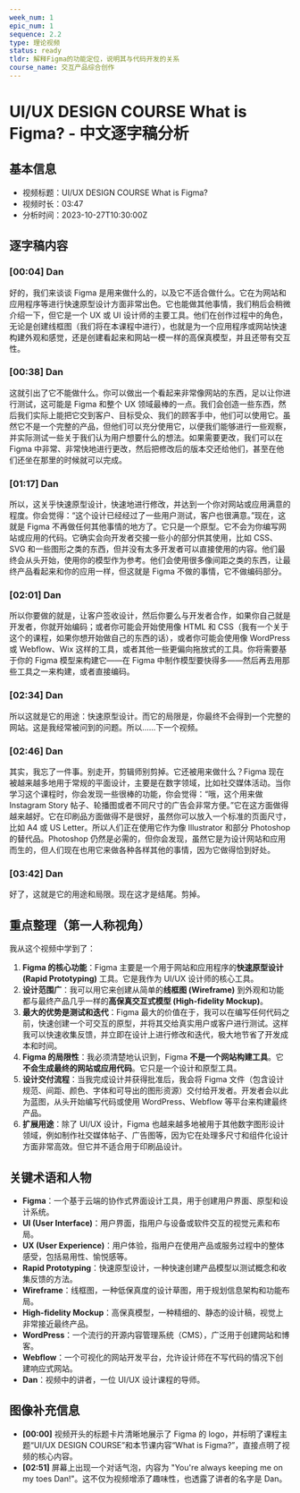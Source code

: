 ```yaml
---
week_num: 1
epic_num: 1
sequence: 2.2
type: 理论视频
status: ready
tldr: 解释Figma的功能定位，说明其与代码开发的关系
course_name: 交互产品综合创作
---
```


# UI/UX DESIGN COURSE What is Figma? - 中文逐字稿分析

## 基本信息
- 视频标题：UI/UX DESIGN COURSE What is Figma?
- 视频时长：03:47
- 分析时间：2023-10-27T10:30:00Z

## 逐字稿内容

### [00:04] Dan
好的，我们来谈谈 Figma 是用来做什么的，以及它不适合做什么。它在为网站和应用程序等进行快速原型设计方面非常出色。它也能做其他事情，我们稍后会稍微介绍一下，但它是一个 UX 或 UI 设计师的主要工具。他们在创作过程中的角色，无论是创建线框图（我们将在本课程中进行），也就是为一个应用程序或网站快速构建外观和感觉，还是创建看起来和网站一模一样的高保真模型，并且还带有交互性。

### [00:38] Dan
这就引出了它不能做什么。你可以做出一个看起来非常像网站的东西，足以让你进行测试，这可能是 Figma 和整个 UX 领域最棒的一点。我们会创造一些东西，然后我们实际上能把它交到客户、目标受众、我们的顾客手中，他们可以使用它。虽然它不是一个完整的产品，但他们可以充分使用它，以便我们能够进行一些观察，并实际测试一些关于我们认为用户想要什么的想法。如果需要更改，我们可以在 Figma 中非常、非常快地进行更改，然后把修改后的版本交还给他们，甚至在他们还坐在那里的时候就可以完成。

### [01:17] Dan
所以，这关乎快速原型设计，快速地进行修改，并达到一个你对网站或应用满意的程度。你会觉得：“这个设计已经经过了一些用户测试，客户也很满意。”现在，这就是 Figma 不再做任何其他事情的地方了。它只是一个原型。它不会为你编写网站或应用的代码。它确实会向开发者交接一些小的部分供其使用，比如 CSS、SVG 和一些图形之类的东西，但并没有太多开发者可以直接使用的内容。他们最终会从头开始，使用你的模型作为参考。他们会使用很多像间距之类的东西，让最终产品看起来和你的应用一样，但这就是 Figma 不做的事情，它不做编码部分。

### [02:01] Dan
所以你要做的就是，让客户签收设计，然后你要么与开发者合作，如果你自己就是开发者，你就开始编码；或者你可能会开始使用像 HTML 和 CSS（我有一个关于这个的课程，如果你想开始做自己的东西的话），或者你可能会使用像 WordPress 或 Webflow、Wix 这样的工具，或者其他一些更偏向拖放式的工具。你将需要基于你的 Figma 模型来构建它——在 Figma 中制作模型要快得多——然后再去用那些工具之一来构建，或者直接编码。

### [02:34] Dan
所以这就是它的用途：快速原型设计。而它的局限是，你最终不会得到一个完整的网站。这是我经常被问到的问题。所以……下一个视频。

### [02:46] Dan
其实，我忘了一件事。别走开，剪辑师别剪掉。它还被用来做什么？Figma 现在被越来越多地用于常规的平面设计，主要是在数字领域，比如社交媒体活动。当你学习这个课程时，你会发现一些很棒的功能，你会觉得：“哦，这个用来做 Instagram Story 帖子、轮播图或者不同尺寸的广告会非常方便。”它在这方面做得越来越好。它在印刷品方面做得不是很好，虽然你可以放入一个标准的页面尺寸，比如 A4 或 US Letter。所以人们正在使用它作为像 Illustrator 和部分 Photoshop 的替代品。Photoshop 仍然是必需的，但你会发现，虽然它是为设计网站和应用而生的，但人们现在也用它来做各种各样其他的事情，因为它做得恰到好处。

### [03:42] Dan
好了，这就是它的用途和局限。现在这才是结尾。剪掉。

## 重点整理（第一人称视角）
我从这个视频中学到了：

1.  **Figma 的核心功能**：Figma 主要是一个用于网站和应用程序的**快速原型设计 (Rapid Prototyping)** 工具。它是我作为 UI/UX 设计师的核心工具。
2.  **设计范围广**：我可以用它来创建从简单的**线框图 (Wireframe)** 到外观和功能都与最终产品几乎一样的**高保真交互式模型 (High-fidelity Mockup)**。
3.  **最大的优势是测试和迭代**：Figma 最大的价值在于，我可以在编写任何代码之前，快速创建一个可交互的原型，并将其交给真实用户或客户进行测试。这样我可以快速收集反馈，并立即在设计上进行修改和迭代，极大地节省了开发成本和时间。
4.  **Figma 的局限性**：我必须清楚地认识到，Figma **不是一个网站构建工具**。它**不会生成最终的网站或应用代码**。它只是一个设计和原型工具。
5.  **设计交付流程**：当我完成设计并获得批准后，我会将 Figma 文件（包含设计规范、间距、颜色、字体和可导出的图形资源）交付给开发者。开发者会以此为蓝图，从头开始编写代码或使用 WordPress、Webflow 等平台来构建最终产品。
6.  **扩展用途**：除了 UI/UX 设计，Figma 也越来越多地被用于其他数字图形设计领域，例如制作社交媒体帖子、广告图等，因为它在处理多尺寸和组件化设计方面非常高效。但它并不适合用于印刷品设计。

## 关键术语和人物
- **Figma**：一个基于云端的协作式界面设计工具，用于创建用户界面、原型和设计系统。
- **UI (User Interface)**：用户界面，指用户与设备或软件交互的视觉元素和布局。
- **UX (User Experience)**：用户体验，指用户在使用产品或服务过程中的整体感受，包括易用性、愉悦感等。
- **Rapid Prototyping**：快速原型设计，一种快速创建产品模型以测试概念和收集反馈的方法。
- **Wireframe**：线框图，一种低保真度的设计草图，用于规划信息架构和功能布局。
- **High-fidelity Mockup**：高保真模型，一种精细的、静态的设计稿，视觉上非常接近最终产品。
- **WordPress**：一个流行的开源内容管理系统（CMS），广泛用于创建网站和博客。
- **Webflow**：一个可视化的网站开发平台，允许设计师在不写代码的情况下创建响应式网站。
- **Dan**：视频中的讲者，一位 UI/UX 设计课程的导师。

## 图像补充信息
- **[00:00]** 视频开头的标题卡片清晰地展示了 Figma 的 logo，并标明了课程主题“UI/UX DESIGN COURSE”和本节课内容“What is Figma?”，直接点明了视频的核心内容。
- **[02:51]** 屏幕上出现一个对话气泡，内容为 "You're always keeping me on my toes Dan!"。这不仅为视频增添了趣味性，也透露了讲者的名字是 Dan。